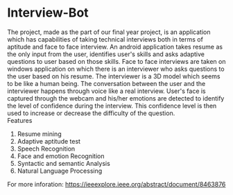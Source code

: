 # Interview-Bot
The project, made as the part of our final year project, is an application which has capabilities of taking technical interviews both in terms of aptitude and face to face interview. An android application takes resume as the only input from the user, identifies user's skills and asks adaptive questions to user based on those skills. Face to face interviews are taken on windows application on which there is an interviewer who asks questions to the user based on his resume. The interviewer is a 3D model which seems to be like a human being. The conversation between the user and the interviewer happens through voice like a real interview. User's face is captured through the webcam and his/her emotions are detected to identify the level of confidence during the interview. This confidence level is then used to increase or decrease the difficulty of the question.  
Features
1) Resume mining 
2) Adaptive aptitude test
3) Speech Recognition 
4) Face and emotion Recognition 
5) Syntactic and semantic Analysis 
6) Natural Language Processing

For more inforation: https://ieeexplore.ieee.org/abstract/document/8463876
